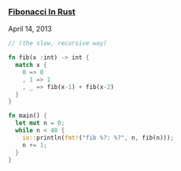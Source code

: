 ### [Fibonacci In Rust](/posts/fibonacci-in-rust.html)
April 14, 2013

````rust
// (the slow, recursive way)

fn fib(x :int) -> int {
  match x {
    0 => 0
    , 1 => 1
    , _ => fib(x-1) + fib(x-2)
  }
}

fn main() {
  let mut n = 0;
  while n < 40 {
    io::println(fmt!("fib %?: %?", n, fib(n)));
    n += 1;
  }
}
````